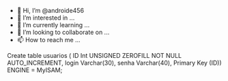 - 👋 Hi, I’m @androide456
- 👀 I’m interested in ...
- 🌱 I’m currently learning ...
- 💞️ I’m looking to collaborate on ...
- 📫 How to reach me ...

<!---
androide456/androide456 is a ✨ special ✨ repository because its `README.md` (this file) appears on your GitHub profile.
You can click the Preview link to take a look at your changes.
--->
Create table usuarios (
ID Int UNSIGNED ZEROFILL NOT NULL AUTO_INCREMENT,
login Varchar(30),
senha Varchar(40),
Primary Key (ID)) ENGINE = MyISAM;
